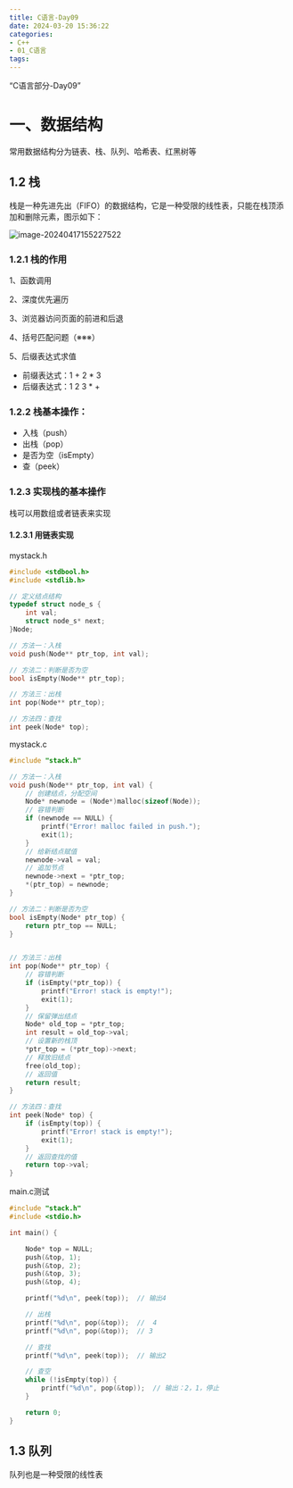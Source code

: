 ```yaml
---
title: C语言-Day09
date: 2024-03-20 15:36:22
categories:
- C++
- 01_C语言
tags:
---
```


“C语言部分-Day09”

# 一、数据结构

常用数据结构分为链表、栈、队列、哈希表、红黑树等

## 1.2 栈

栈是一种先进先出（FIFO）的数据结构，它是一种受限的线性表，只能在栈顶添加和删除元素，图示如下：

![image-20240417155227522](D:/C++/gsproj.github.io/source/img/image-20240417155227522.png)

### 1.2.1 栈的作用

1、函数调用

2、深度优先遍历

3、浏览器访问页面的前进和后退

4、括号匹配问题（※※※）

5、后缀表达式求值

- 前缀表达式：1 + 2 * 3
- 后缀表达式：1 2 3 * +



### 1.2.2 栈基本操作：

- 入栈（push）
- 出栈（pop）
- 是否为空（isEmpty）
- 查（peek）



### 1.2.3 实现栈的基本操作

栈可以用数组或者链表来实现



#### 1.2.3.1 用链表实现

mystack.h

```c
#include <stdbool.h>
#include <stdlib.h>

// 定义结点结构
typedef struct node_s {
	int val;
	struct node_s* next;
}Node;

// 方法一：入栈
void push(Node** ptr_top, int val);

// 方法二：判断是否为空
bool isEmpty(Node** ptr_top);

// 方法三：出栈
int pop(Node** ptr_top);

// 方法四：查找
int peek(Node* top);
```

mystack.c

``` c
#include "stack.h"

// 方法一：入栈
void push(Node** ptr_top, int val) {
	// 创建结点，分配空间
	Node* newnode = (Node*)malloc(sizeof(Node));
	// 容错判断
	if (newnode == NULL) {
		printf("Error! malloc failed in push.");
		exit(1);
	}
	// 给新结点赋值
	newnode->val = val;
	// 追加节点
	newnode->next = *ptr_top;
	*(ptr_top) = newnode;
}

// 方法二：判断是否为空
bool isEmpty(Node* ptr_top) {
	return ptr_top == NULL;
}


// 方法三：出栈
int pop(Node** ptr_top) {
	// 容错判断
	if (isEmpty(*ptr_top)) {
		printf("Error! stack is empty!");
		exit(1);
	}
	// 保留弹出结点
	Node* old_top = *ptr_top;
	int result = old_top->val;
	// 设置新的栈顶
	*ptr_top = (*ptr_top)->next;
	// 释放旧结点
	free(old_top);
	// 返回值
	return result;
}

// 方法四：查找
int peek(Node* top) {
	if (isEmpty(top)) {
		printf("Error! stack is empty!");
		exit(1);
	}
	// 返回查找的值
	return top->val;
}
```

main.c测试

```c
#include "stack.h"
#include <stdio.h>

int main() {

	Node* top = NULL;
	push(&top, 1);
	push(&top, 2);
	push(&top, 3);
	push(&top, 4);

	printf("%d\n", peek(top));	// 输出4

	// 出栈
	printf("%d\n", pop(&top));	//	4
	printf("%d\n", pop(&top));	// 3

	// 查找
	printf("%d\n", peek(top));	// 输出2

	// 查空
	while (!isEmpty(top)) {
		printf("%d\n", pop(&top));	// 输出：2，1，停止
	}

	return 0;
}
```



## 1.3 队列

队列也是一种受限的线性表